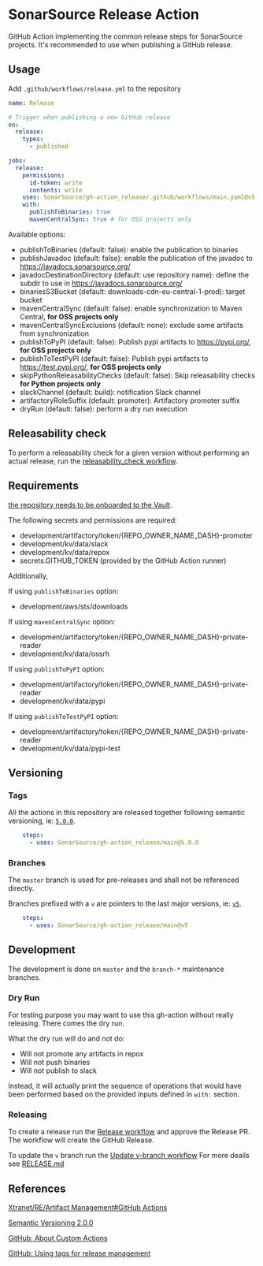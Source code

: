 # SonarSource Release Action

GitHub Action implementing the common release steps for SonarSource projects. It's recommended to use when publishing a GitHub release.

## Usage

Add `.github/workflows/release.yml` to the repository
```yaml
name: Release

# Trigger when publishing a new GitHub release
on:
  release:
    types:
      - published

jobs:
  release:
    permissions:
      id-token: write
      contents: write
    uses: SonarSource/gh-action_release/.github/workflows/main.yaml@v5
    with:
      publishToBinaries: true
      mavenCentralSync: true # for OSS projects only
```

Available options:

- publishToBinaries (default: false): enable the publication to binaries
- publishJavadoc (default: false): enable the publication of the javadoc to https://javadocs.sonarsource.org/
- javadocDestinationDirectory (default: use repository name): define the subdir to use in https://javadocs.sonarsource.org/
- binariesS3Bucket (default: downloads-cdn-eu-central-1-prod): target bucket
- mavenCentralSync (default: false): enable synchronization to Maven Central, **for OSS projects only**
- mavenCentralSyncExclusions (default: none): exclude some artifacts from synchronization
- publishToPyPI (default: false): Publish pypi artifacts to https://pypi.org/, **for OSS projects only**
- publishToTestPyPI (default: false): Publish pypi artifacts to https://test.pypi.org/, **for OSS projects only**
- skipPythonReleasabilityChecks (default: false): Skip releasability checks **for Python projects only**
- slackChannel (default: build): notification Slack channel
- artifactoryRoleSuffix (default: promoter): Artifactory promoter suffix
- dryRun (default: false): perform a dry run execution

## Releasability check

To perform a releasability check for a given version without performing an actual release, run the [releasability_check workflow](https://github.com/SonarSource/gh-action_releasability/actions/workflows/releasability_checks.yml).

## Requirements

[the repository needs to be onboarded to the Vault](https://xtranet-sonarsource.atlassian.net/wiki/spaces/RE/pages/2466316312/HashiCorp+Vault#Onboarding-a-Repository-on-Vault).

The following secrets and permissions are required:

- development/artifactory/token/{REPO_OWNER_NAME_DASH}-promoter
- development/kv/data/slack
- development/kv/data/repox
- secrets.GITHUB_TOKEN (provided by the GitHub Action runner)

Additionally,

If using `publishToBinaries` option:

- development/aws/sts/downloads

If using `mavenCentralSync` option:

- development/artifactory/token/{REPO_OWNER_NAME_DASH}-private-reader
- development/kv/data/ossrh

If using `publishToPyPI` option:

- development/artifactory/token/{REPO_OWNER_NAME_DASH}-private-reader
- development/kv/data/pypi

If using `publishToTestPyPI` option:

- development/artifactory/token/{REPO_OWNER_NAME_DASH}-private-reader
- development/kv/data/pypi-test

## Versioning

### Tags

All the actions in this repository are released together following semantic versioning,
ie: [`5.0.0`](https://github.com/SonarSource/gh-action_release/releases/tag/5.0.0).

```yaml
    steps:
      - uses: SonarSource/gh-action_release/main@5.0.0
```

### Branches

The `master` branch is used for pre-releases and shall not be referenced directly.

Branches prefixed with a `v` are pointers to the last major versions, ie: [`v5`](https://github.com/SonarSource/gh-action_release/tree/v5).

```yaml
    steps:
      - uses: SonarSource/gh-action_release/main@v5
```

## Development

The development is done on `master` and the `branch-*` maintenance branches.

### Dry Run

For testing purpose you may want to use this gh-action without really releasing.
There comes the dry run.

What the dry run will do and not do:

* Will not promote any artifacts in repox
* Will not push binaries
* Will not publish to slack

Instead, it will actually print the sequence of operations that would have
been performed based on the provided inputs defined in `with:` section.

### Releasing

To create a release run the [Release workflow](https://github.com/SonarSource/gh-action_release/actions/workflows/release.yml) and approve the Release PR.
The workflow will create the GitHub Release.

To update the `v` branch run the [Update v-branch workflow](https://github.com/SonarSource/gh-action_release/actions/workflows/update-v-branch.yml)
For more deails see [RELEASE.md](./RELEASE.md)

## References

[Xtranet/RE/Artifact Management#GitHub Actions](https://xtranet-sonarsource.atlassian.net/wiki/spaces/RE/pages/872153170/Artifact+Management#GitHub-Actions)

[Semantic Versioning 2.0.0](https://semver.org/)

[GitHub: About Custom Actions](https://docs.github.com/en/actions/creating-actions/about-custom-actions)

[GitHub: Using tags for release management](https://docs.github.com/en/actions/creating-actions/about-custom-actions#using-tags-for-release-management)
